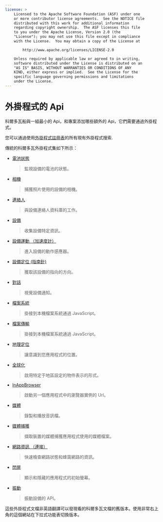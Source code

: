 ```yaml
---
license: >
    Licensed to the Apache Software Foundation (ASF) under one
    or more contributor license agreements.  See the NOTICE file
    distributed with this work for additional information
    regarding copyright ownership.  The ASF licenses this file
    to you under the Apache License, Version 2.0 (the
    "License"); you may not use this file except in compliance
    with the License.  You may obtain a copy of the License at

        http://www.apache.org/licenses/LICENSE-2.0

    Unless required by applicable law or agreed to in writing,
    software distributed under the License is distributed on an
    "AS IS" BASIS, WITHOUT WARRANTIES OR CONDITIONS OF ANY
    KIND, either express or implied.  See the License for the
    specific language governing permissions and limitations
    under the License.
---
```


# 外掛程式的 Api

科爾多瓦船與一組最小的 Api，和專案添加哪些額外的 Api，它們需要通過外掛程式。

您可以通過使用[外掛程式註冊表][1]的所有現有外掛程式搜索.

 [1]: http://plugins.cordova.io/

傳統的科爾多瓦外掛程式集如下所示：

*   [電池狀態][2]
    
    > 監視設備的電池的狀態。

*   [相機][3]
    
    > 捕獲照片使用的設備的相機。

*   [連絡人][4]
    
    > 與設備連絡人資料庫的工作。

*   [設備][5]
    
    > 收集設備特定資訊。

*   [設備運動 （加速度計）][6]
    
    > 進入設備的動作感應器。

*   [設備定位 (指南針)][7]
    
    > 獲取該設備的指向的方向。

*   [對話][8]
    
    > 視覺設備通知。

*   [檔案系統][9]
    
    > 掛接到本機檔案系統通過 JavaScript。

*   [檔案傳輸][10]
    
    > 掛接到本機檔案系統通過 JavaScript。

*   [地理定位][11]
    
    > 讓意識到您應用程式的位置。

*   [全球化][12]
    
    > 啟用特定于地區設定的物件表示的形式。

*   [InAppBrowser][13]
    
    > 啟動另一個應用程式中的瀏覽器實例的 Url。

*   [媒體][14]
    
    > 錄製和播放音訊檔。

*   [媒體捕獲][15]
    
    > 擷取裝置的媒體捕獲應用程式使用的媒體檔案。

*   [網路資訊 （連接）][16]
    
    > 快速檢查網路狀態和蜂窩網路的資訊。

*   [閃屏][17]
    
    > 顯示和隱藏的應用程式的初始螢幕。

*   [振動][18]
    
    > 振動設備的 API。

 [2]: https://github.com/apache/cordova-plugin-battery-status/blob/master/doc/index.md
 [3]: https://github.com/apache/cordova-plugin-camera/blob/master/doc/index.md
 [4]: https://github.com/apache/cordova-plugin-contacts/blob/master/doc/index.md
 [5]: https://github.com/apache/cordova-plugin-device/blob/master/doc/index.md
 [6]: https://github.com/apache/cordova-plugin-device-motion/blob/master/doc/index.md
 [7]: https://github.com/apache/cordova-plugin-device-orientation/blob/master/doc/index.md
 [8]: https://github.com/apache/cordova-plugin-dialogs/blob/master/doc/index.md
 [9]: https://github.com/apache/cordova-plugin-file/blob/master/doc/index.md
 [10]: https://github.com/apache/cordova-plugin-file-transfer/blob/master/doc/index.md
 [11]: https://github.com/apache/cordova-plugin-geolocation/blob/master/doc/index.md
 [12]: https://github.com/apache/cordova-plugin-globalization/blob/master/doc/index.md
 [13]: https://github.com/apache/cordova-plugin-inappbrowser/blob/master/doc/index.md
 [14]: https://github.com/apache/cordova-plugin-media/blob/master/doc/index.md
 [15]: https://github.com/apache/cordova-plugin-media-capture/blob/master/doc/index.md
 [16]: https://github.com/apache/cordova-plugin-network-information/blob/master/doc/index.md
 [17]: https://github.com/apache/cordova-plugin-splashscreen/blob/master/doc/index.md
 [18]: https://github.com/apache/cordova-plugin-vibration/blob/master/doc/index.md

這些外掛程式文檔非英語翻譯可以發現看的科爾多瓦文檔的舊版本。使用非常右上角的這個網站在下拉式功能表切換版本。
